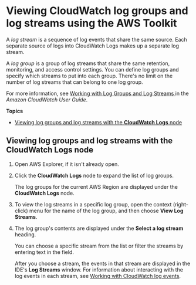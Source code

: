 # Viewing CloudWatch log groups and log streams using the AWS Toolkit<a name="viewing-CloudWatch-logs"></a>

A *log stream* is a sequence of log events that share the same source\. Each separate source of logs into CloudWatch Logs makes up a separate log stream\.

A *log group* is a group of log streams that share the same retention, monitoring, and access control settings\. You can define log groups and specify which streams to put into each group\. There's no limit on the number of log streams that can belong to one log group\. 

For more information, see [Working with Log Groups and Log Streams ](https://docs.aws.amazon.com/AmazonCloudWatch/latest/monitoring/Working-with-log-groups-and-streams.html) in the *Amazon CloudWatch User Guide*\.

**Topics**
+ [Viewing log groups and log streams with the **CloudWatch Logs** node](#viewing-log-groups)

## Viewing log groups and log streams with the **CloudWatch Logs** node<a name="viewing-log-groups"></a>

1. Open AWS Explorer, if it isn't already open\.

1. Click the **CloudWatch Logs** node to expand the list of log groups\.

   The log groups for the current AWS Region are displayed under the **CloudWatch Logs** node\.

1. To view the log streams in a specific log group, open the context \(right\-click\) menu for the name of the log group, and then choose **View Log Streams**\.

1. The log group's contents are displayed under the **Select a log stream** heading\. 

   You can choose a specific stream from the list or filter the streams by entering text in the field\.

   After you choose a stream, the events in that stream are displayed in the IDE's **Log Streams** window\. For information about interacting with the log events in each stream, see [Working with CloudWatch log events](working-CloudWatch-log-events.md)\.